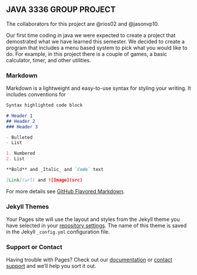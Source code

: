 ## JAVA 3336 GROUP PROJECT

The collaborators for this project are @rios02 and @jasonvp10.

Our first time coding in java we were expected to create a project that demostrated what we have learned this semester.
We decided to create a program that includes a menu based system to pick what you would like to do. For example, in this project 
there is a couple of games, a basic calculator, timer, and other utilities.

### Markdown

Markdown is a lightweight and easy-to-use syntax for styling your writing. It includes conventions for

```markdown
Syntax highlighted code block

# Header 1
## Header 2
### Header 3

- Bulleted
- List

1. Numbered
2. List

**Bold** and _Italic_ and `Code` text

[Link](url) and ![Image](src)
```

For more details see [GitHub Flavored Markdown](https://guides.github.com/features/mastering-markdown/).

### Jekyll Themes

Your Pages site will use the layout and styles from the Jekyll theme you have selected in your [repository settings](https://github.com/catydiazxd/JavaProject/settings). The name of this theme is saved in the Jekyll `_config.yml` configuration file.

### Support or Contact

Having trouble with Pages? Check out our [documentation](https://help.github.com/categories/github-pages-basics/) or [contact support](https://github.com/contact) and we’ll help you sort it out.
